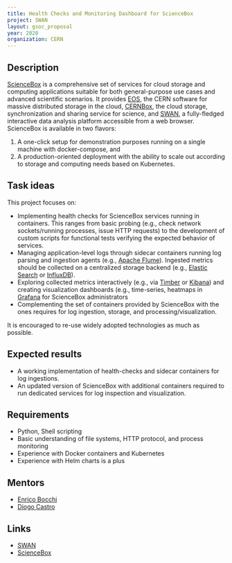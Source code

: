 ```yaml
---
title: Health Checks and Monitoring Dashboard for ScienceBox
project: SWAN
layout: gsoc_proposal
year: 2020
organization: CERN
---
```


## Description

[ScienceBox](https://sciencebox.web.cern.ch/) is a comprehensive set of services for cloud storage and computing applications suitable for both general-purpose use cases and advanced scientific scenarios.
It provides [EOS](https://eos.web.cern.ch/), the CERN software for massive distributed storage in the cloud, [CERNBox](http://cernbox.web.cern.ch), the cloud storage, synchronization and sharing service for science, and [SWAN](https://swan.web.cern.ch), a fully-fledged interactive data analysis platform accessible from a web browser.
ScienceBox is available in two flavors:
1) A one-click setup for demonstration purposes running on a single machine with docker-compose, and
2) A production-oriented deployment with the ability to scale out according to storage and computing needs based on Kubernetes.


## Task ideas

This project focuses on:
  * Implementing health checks for ScienceBox services running in containers. This ranges from basic probing (e.g., check network sockets/running processes, issue HTTP requests) to the development of custom scripts for functional tests verifying the expected behavior of services.
  * Managing application-level logs through sidecar containers running log parsing and ingestion agents (e.g., [Apache Flume](https://flume.apache.org/)). Ingested metrics should be collected on a centralized storage backend (e.g., [Elastic Search](https://www.elastic.co/products/elasticsearch) or [InfluxDB](https://www.influxdata.com/products/influxdb-overview/)).
  * Exploring collected metrics interactively (e.g., via [Timber](https://timber.io/) or [Kibana](https://www.elastic.co/products/kibana)) and creating visualization dashboards (e.g., time-series, heatmaps in [Grafana](https://grafana.com/) for ScienceBox administrators
  * Complementing the set of containers provided by ScienceBox with the ones requires for log ingestion, storage, and processing/visualization.

It is encouraged to re-use widely adopted technologies as much as possible.


## Expected results
  * A working implementation of health-checks and sidecar containers for log ingestions.
  * An updated version of ScienceBox with additional containers required to run dedicated services for log inspection and visualization.

## Requirements
  * Python, Shell scripting
  * Basic understanding of file systems, HTTP protocol, and process monitoring
  * Experience with Docker containers and Kubernetes
  * Experience with Helm charts is a plus

## Mentors
  * [Enrico Bocchi](mailto:enrico.bocchi@cern.ch)
  * [Diogo Castro](mailto:diogo.castro@cern.ch)

## Links
  * [SWAN](https://swan.web.cern.ch/)
  * [ScienceBox](https://sciencebox.web.cern.ch/)
